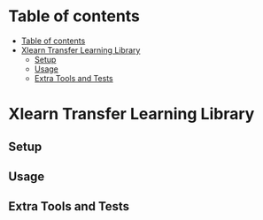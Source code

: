 # Table of contents
<!-- @import "[TOC]" {cmd="toc" depthFrom=1 depthTo=6 orderedList=false} -->
<!-- code_chunk_output -->

* [Table of contents](#table-of-contents)
* [Xlearn Transfer Learning Library](#xlearn-transfer-learning-library)
	* [Setup](#setup)
	* [Usage](#usage)
	* [Extra Tools and Tests](#extra-tools-and-tests)

<!-- /code_chunk_output -->

# Xlearn Transfer Learning Library

## Setup

## Usage

## Extra Tools and Tests
